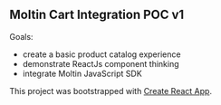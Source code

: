 ## Moltin Cart Integration POC v1

Goals:

* create a basic product catalog experience
* demonstrate ReactJs component thinking
* integrate Moltin JavaScript SDK

This project was bootstrapped with [Create React App](https://github.com/facebookincubator/create-react-app).
 